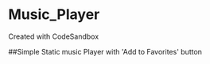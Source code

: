 # Music_Player
Created with CodeSandbox

##Simple Static music Player with 'Add to Favorites' button 
